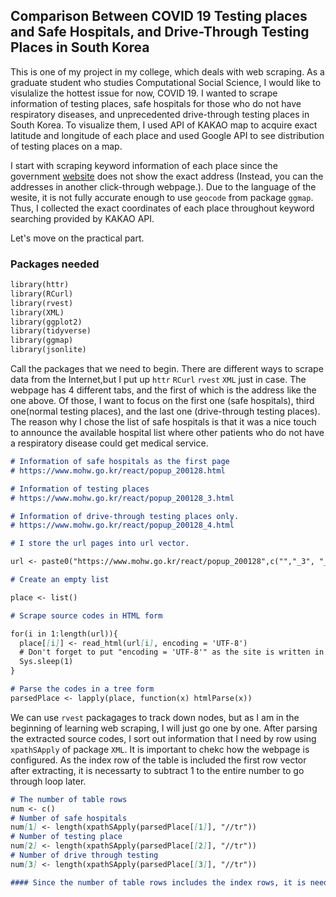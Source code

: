 ## Comparison Between COVID 19 Testing places and Safe Hospitals, and Drive-Through Testing Places in South Korea 

This is one of my project in my college, which deals with web scraping. As a graduate student who studies Computational Social Science, I would like to visulalize the hottest issue for now, COVID 19. I wanted to scrape information of testing places, safe hospitals for those who do not have respiratory diseases, and unprecedented drive-through testing places in South Korea. To visualize them, I used API of KAKAO map to acquire exact latitude and longitude of each place and used Google API to see distribution of testing places on a map. 

I start with scraping keyword information of each place since the government [website](https://www.mohw.go.kr/react/popup_200128.html) does not show the exact address (Instead, you can the addresses in another click-through webpage.). Due to the language of the wesite, it is not fully accurate enough to use `geocode` from package `ggmap`. Thus, I collected the exact coordinates of each place throughout keyword searching provided by KAKAO API.

Let's move on the practical part.

### Packages needed

```markdown
library(httr)
library(RCurl)
library(rvest)
library(XML)
library(ggplot2)
library(tidyverse)
library(ggmap)
library(jsonlite)
```
Call the packages that we need to begin. There are different ways to scrape data from the Internet,but I put up `httr` `RCurl` `rvest` `XML` just in case. The webpage has 4 different tabs, and the first of which is the address like the one above. Of those, I want to focus on the first one (safe hospitals), third one(normal testing places), and the last one (drive-through testing places). The reason why I chose the list of safe hospitals is that it was a nice touch to announce the available hospital list where other patients who do not have a respiratory disease could get medical service.


```markdown
# Information of safe hospitals as the first page 
# https://www.mohw.go.kr/react/popup_200128.html

# Information of testing places 
# https://www.mohw.go.kr/react/popup_200128_3.html

# Information of drive-through testing places only.
# https://www.mohw.go.kr/react/popup_200128_4.html

# I store the url pages into url vector.

url <- paste0("https://www.mohw.go.kr/react/popup_200128",c("","_3", "_4"),".html") 

```

```markdown
# Create an empty list

place <- list()

# Scrape source codes in HTML form

for(i in 1:length(url)){
  place[[i]] <- read_html(url[i], encoding = 'UTF-8') 
  # Don't forget to put "encoding = 'UTF-8'" as the site is written in Korean
  Sys.sleep(1)   
}

# Parse the codes in a tree form
parsedPlace <- lapply(place, function(x) htmlParse(x))
```
We can use `rvest` packagages to track down nodes, but as I am in the beginning of learning web scraping, I will just go one by one. After parsing the extracted source codes, I sort out information that I need by row using `xpathSApply` of package `XML`. It is important to chekc how the webpage is configured. As the index row of the table is included the first row vector after extracting, it is necessarty to subtract 1 to the entire number to go through loop later.    

```markdown
# The number of table rows
num <- c()
# Number of safe hospitals
num[1] <- length(xpathSApply(parsedPlace[[1]], "//tr"))
# Number of testing place
num[2] <- length(xpathSApply(parsedPlace[[2]], "//tr")) 
# Number of drive through testing
num[3] <- length(xpathSApply(parsedPlace[[3]], "//tr")) 

#### Since the number of table rows includes the index rows, it is needed to substract 1 to the numbers later on.
```
